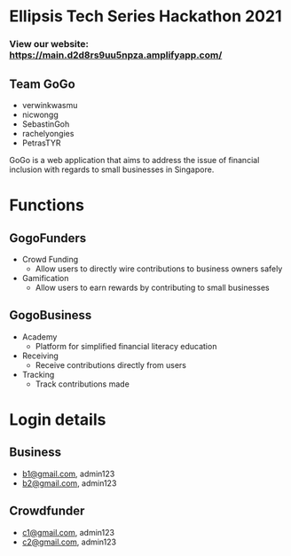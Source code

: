 # Ellipsis Tech Series Hackathon 2021
### View our website: https://main.d2d8rs9uu5npza.amplifyapp.com/
## Team GoGo
- verwinkwasmu
- nicwongg
- SebastinGoh
- rachelyongies
- PetrasTYR

GoGo is a web application that aims to address the issue of financial inclusion with regards to small businesses in Singapore. 

# Functions
## GogoFunders
- Crowd Funding
  - Allow users to directly wire contributions to business owners safely
- Gamification
  - Allow users to earn rewards by contributing to small businesses

## GogoBusiness
- Academy
  - Platform for simplified financial literacy education
- Receiving
  - Receive contributions directly from users
- Tracking
  - Track contributions made

# Login details
## Business
- b1@gmail.com, admin123
- b2@gmail.com, admin123

## Crowdfunder
- c1@gmail.com, admin123
- c2@gmail.com, admin123
